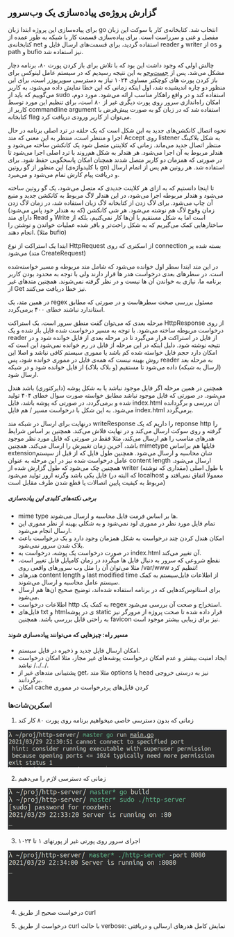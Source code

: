 ## گزارش پروژه‌ی پیاده‌سازی یک وب‌سرور 

برای پیاده‌سازی این پروژه ابتدا زبان go انتخاب شد. کتابخانه‌ی کار با سوکت این زبان مفصل و غنی و سرراست است. برای پیاده‌سازی قسمت کار با شبکه به طور عمده از کتابخانه‌ی net استفاده گردید، برای قسمت‌های ارسال فایل و reader و writer از os و path و bufio نیز استفاده شد.



چالش اولی که وجود داشت این بود که با تلاش برای باز کردن پورت ۸۰، برنامه دچار مشکل می‌شد. پس از [جست‌وجو](https://serverfault.com/a/112798) به این نتیجه رسیدیم که در سیستم عامل لینوکس برای باز کردن پورت های کوچکتر مساوی ۱۰۲۴ نیاز به دسترسی سوپریوزر است، برای این منظور دو چاره اندیشیده شد، اول اینکه زمانی که این خطا نمایش داده می‌شود، به کاربر می‌گوییم که باید از sudo استفاده کند و در واقع راهکار مناسب ارائه می‌شود. مورد دوم، امکان راه‌اندازی سرور روی پورت دیگری غیر از ۸۰ است، برای تنظیم این مورد توسط کاربر از commandline argument استفاده شد که در زبان گو به صورت پیش‌فرض با کتابخانه flag می‌توان از کاربر ورودی دریافت کرد.



نحوه اتصال کانکشن‌های جدید به این شکل است که یک حلقه در ترد اصلی برنامه در حال اجرا و منتظر است، منتظر به این معنی که متد Accept روی listener به شکل بلاکینگ منتظر اتصال جدید می‌ماند. زمانی که کلاینتی متصل شود یک کانکشن ساخته می‌شود و هندلر مربوط به آن اجرا می‌شود. هر هندلر به شکل هم‌روند با ترد اصلی اجرا می‌شود تا در صورتی که همزمان دو کاربر متصل شدند همچنان امکان پاسخگویی حفظ شود. برای این منظور از گو روتین (با کلیدواژه‌ی go) استفاده شد. هر روتین هم پس از اتمام ارسال و دریافت پیام کارش تمام می‌شود و می‌میرد.



تا اینجا دانستیم که به ازای هر کلاینت جدیدی که متصل می‌شود، یک گو روتین ساخته می‌شود و هندلر مربوطه اجرا می‌شود، در این هندلر لاگ مربوط به کانکشن جدید و منبع آن چاپ می‌شود. برای لاگ زدن از کتابخانه لاگ زبان استفاده شد، در زمان لاگ زدن زمان وقوع لاگ هم نوشته می‌شود. هر شی کانکشن (که به هندلر خود پاس می‌شود) دارای متد Read و Write است اما به شکل مستقیم با آن‌ها کار نمی‌کنیم، بلکه از ساختارهایی کمک می‌گیریم که به شکل راحت‌تر و بافر شده عملیات خواندن و نوشتن را انجام دهند. (مثلا bufio)

ابتدا یک استراکت از نوع HttpRequest از اسکنری که روی connection بسته شده پر می‌شود (متد CreateRequest)

در این متد ابتدا سطر اول خوانده می‌شود که شامل متد مربوطه و مسیر خواسته‌شده است. در سطرهای بعدی درخواست هدر ها قرار دارند ولی با توجه به محدود بودن کاربر برنامه ما، نیازی به خواندن آن ها نیست و در نظر گرفته نمی‌شوند. همچنین متدهای غیر از Get نیز خطا دریافت می‌کنند.

در همین متد، یک regex مسئول بررسی صحت سطرهاست و در صورتی که مطابق استاندارد نباشند خطای ۴۰۰ برمی‌گردد.

مرحله بعدی که می‌توان گفت منطق سرور است، یک استراکت HttpResponse از روی درخواست مربوطه ساخته می‌شود. با توجه به مسیر درخواست شده فایل باز شده و یک reader از فایل در استراکت قرار می‌گیرد تا در مرحله بعدی از فایل خوانده شود و در نتیجه نوشته شود. دلیل اینکه در این مرحله از فایل در رم خوانده نمی‌شود این است که امکان دارد حجم فایل خواسته شده کم باشد یا مموری سیستم کافی نباشد و اصلا این روش بهینه نیست که همه‌ی فایل در مموری خوانده شود، پس reader به مرحله بعد (ارسال به شبکه) داده می‌شود تا مستقیم (و بلاک بلاک) از فایل خوانده شود و در شبکه ارسال شود.

همچنین در همین مرحله اگر فایل موجود نباشد یا به شکل پوشه (دایرکتوری) باشد هندل می‌شود. در صورتی که فایل موجود نباشد مطابق خواسته صورت سوال خطای ۴۰۴ تولید شده و برمی‌گردد، در صورتی که پوشه باشد، فایل index.html آن بررسی و برگردانده می‌شود. به این شکل با درخواست مسیر / هم فایل index.html برمی‌گردد.



درنهایت برای ارسال در شبکه متد writeResponse را داریم که یک reponse http را گرفته و روی سوکت ارسال می‌کند و در نهایت فلاش می‌کند. همچنین بر اساس شرایط هدرهای مناسب را هم ارسال می‌کند، مثلا فقط در صورتی که فایل مورد نظر موجود باشد، آخرین زمان تغییرش را ارسال می‌کند. همچنین mimetype فایلها هم براساس extensionشان محاسبه و ارسال می‌شود. همچنین طول فایل که از قبل از سیستم عامل درخواست شده نیز در این مرحله به عنوان content length ارسال می‌شود. همچنین چک می‌شود که طول گزارش شده از writer (مقداری که نوشته) با طول اصلی فایل یکی باشد وگرنه ارور تولید می‌شود (که البته در localhost معمولا اتفاق نمی‌افتد و مربوط به کیفیت پایین اتصالات یا قطع شدن طرف مقابل است)



##### برخی نکته‌های کلیدی این پیاده‌سازی

+ mime type ها بر اساس فرمت فایل محاسبه و ارسال می‌شوند.
+ تمام فایل مورد نظر در مموری لود نمی‌شود و به شکلی بهینه از نظر مموری این ارسال انجام می‌شود.
+ امکان هندل کردن چند درخواست به شکل همزمان وجود دارد و یک درخواست باعث بلاک شدن سرور نمی‌شود.
+ در صورت درخواست یک پوشه، درخواست به index.html آن تغییر می‌کند.
+ نقطع شروعی که سرور به دنبال فایل ها میگردد در زمان کامپایل قابل تغییر است، مثلا می‌توان آن را مثل وب سرورهای واقعی روی /var/www تنظیم کرد!
+ هدرهای content length و last modified time از اطلاعات فایل‌سیستم به کمک سیستم عامل محاسبه و ارسال می‌شوند.
+ برای استاتوس‌کدهایی که در برنامه استفاده شده‌اند، توضیح صحیح ان‌ها هم ارسال می‌شود.
+ اطلاعات درخواست http به کمک یک regex استخراج و صحت آن بررسی می‌شود.
+ فایل‌های txt و htmlی در پوشه static قرار داده شده تا صحت پروژه از مرورگر نیز به راحتی قابل بررسی باشد. همچنین favicon نیز برای زیبایی بیشتر موجود است.



#### مسیر راه: چیزهایی که می‌توانند پیاده‌سازی شوند

+ امکان ارسال فایل جدید و ذخیره در فایل سیستم.
+ ایجاد امنیت بیشتر و عدم امکان درخواست پوشه‌های غیر مجاز، مثلا امکان درخواست /../../ نباشد.
+ پشتیبانی متدهای غیر از get، مثلا متد options یا head نیز به درستی خروجی برگردانند.
+ امکان cache کردن فایل‌های پردرخواست در مموری



### اسکرین‌شات‌ها

1. زمانی که بدون دسترسی خاصی میخواهیم برنامه روی پورت ۸۰ کار کند

![](./screenshots/1-cannot-open-port.jpg)

2. زمانی که دسترسی لازم را می‌دهیم

![](./screenshots/2-open-port-with-sudo.png)

3. اجرای سرور روی پورتی غیر از پورتهای ۱ تا ۱۰۲۴ 

![](./screenshots/3-open-8080-port.png)



4. درخواست صحیح از طریق curl

5. درخواست از طریق curl با حالت verbose: نمایش کامل هدرهای ارسالی و دریافتی